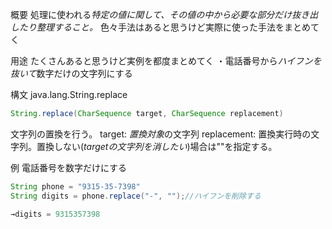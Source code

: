 概要
処理に使われる*特定の値に関して、その値の中から必要な部分だけ抜き出したり整理すること。* 色々手法はあると思うけど実際に使った手法をまとめてく


用途
たくさんあると思うけど実例を都度まとめてく
・電話番号から*ハイフンを抜いて*数字だけの文字列にする



構文
java.lang.String.replace
```java
String.replace(CharSequence target, CharSequence replacement)
```
文字列の置換を行う。
target: *置換対象*の文字列
replacement: 置換実行時の文字列。置換しない(*targetの文字列を消したい*)場合は""を指定する。

例
電話番号を数字だけにする
```java
String phone = "9315-35-7398"
String digits = phone.replace("-", "");//ハイフンを削除する

→digits = 9315357398
```
